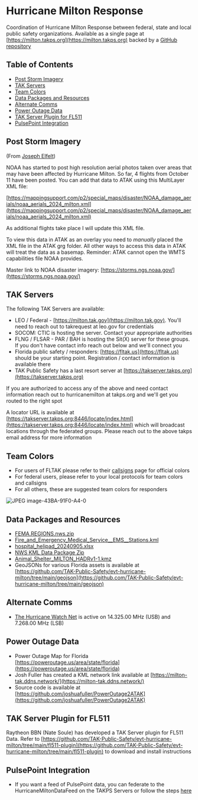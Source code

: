 # Hurricane Milton Response
Coordination of Hurricane Milton Response between federal, state and local public safety organizations. Available as a single page at [https://milton.takps.org](https://milton.takps.org) backed by a [GitHub repository](https://github.com/TAK-Public-Safety/evt-hurricane-milton)

## Table of Contents
* [Post Storm Imagery](#post-storm-imagery)
* [TAK Servers](#tak-servers)
* [Team Colors](#team-colors)
* [Data Packages and Resources](#data-packages-and-resources)
* [Alternate Comms](#alternate-comms)
* [Power Outage Data](#power-outage-data)
* [TAK Server Plugin for FL511](#tak-server-plugin-for-fl511)
* [PulsePoint Integration](#pulsepoint-integration)

## Post Storm Imagery
(From [Joseph Elfelt](https://mappingsupport.com))

NOAA has started to post high resolution aerial photos taken over areas that may have been affected by Hurricane Milton.  So far, 4 flights from October 11 have been posted.  You can add that data to ATAK using this MultiLayer XML file:

[https://mappingsupport.com/p2/special_maps/disaster/NOAA_damage_aerials/noaa_aerials_2024_milton.xml](https://mappingsupport.com/p2/special_maps/disaster/NOAA_damage_aerials/noaa_aerials_2024_milton.xml)

As additional flights take place I will update this XML file.

To view this data in ATAK as an overlay you need to *manually* placed the XML file in the ATAK grg folder.  All other ways to access this data in ATAK will treat the data as a basemap. Reminder: ATAK cannot open the WMTS capabilities file NOAA provides.

Master link to NOAA disaster imagery:
[https://storms.ngs.noaa.gov/](https://storms.ngs.noaa.gov/)

## TAK Servers
The following TAK Servers are available:

- LEO / Federal - [https://milton.tak.gov](https://milton.tak.gov). You'll need to reach out to takrequest at leo.gov for credentials
- SOCOM: CTIC is hosting the server. Contact your appropriate authorities
- FLNG / FLSAR - PAR / BAH is hosting the Sit(X) server for these groups. If you don't have contact info reach out below and we'll connect you
- Florida public safety / responders: [https://fltak.us](https://fltak.us) should be your starting point. Registration / contact information is available there
- TAK Public Safety has a last resort server at [https://takserver.takps.org](https://takserver.takps.org)

If you are authorized to access any of the above and need contact information reach out to hurricanemilton at takps.org and we'll get you routed to the right spot

A locator URL is available at [https://takserver.takps.org:8446/locate/index.html](https://takserver.takps.org:8446/locate/index.html) which will broadcast locations through the federated groups. Please reach out to the above takps email address for more information

## Team Colors
* For users of FLTAK please refer to their [callsigns](https://fltak.cdrp.net/callsigns) page for official colors
* For federal users, please refer to your local protocols for team colors and callsigns
* For all others, these are suggested team colors for responders

![JPEG image-43BA-91F0-A4-0](https://github.com/user-attachments/assets/52907664-fa0d-415a-950b-bd1d72dac640)

## Data Packages and Resources
* [FEMA.REGIONS.nws.zip](https://github.com/TAK-Public-Safety/evt-hurricane-milton/raw/refs/heads/main/FEMA.REGIONS.nws.zip)
* [Fire_and_Emergency_Medical_Service__EMS__Stations.kml](https://github.com/TAK-Public-Safety/evt-hurricane-milton/raw/refs/heads/main/Fire_and_Emergency_Medical_Service__EMS__Stations.kml)
* [hospital_helipad_20240905.xlsx](https://github.com/TAK-Public-Safety/evt-hurricane-milton/raw/refs/heads/main/hospital_helipad_20240905.xlsx)
* [NWS KML Data Package Zip](https://github.com/user-attachments/files/17286314/NHC_MILTON_KML_LINKS.zip)
* [Animal_Shelter_MILTON_HADRv1-1.kmz](https://github.com/TAK-Public-Safety/evt-hurricane-milton/raw/refs/heads/main/Animal_Shelter_MILTON_HADRv1-1.kmz)
* GeoJSONs for various Florida assets is available at [https://github.com/TAK-Public-Safety/evt-hurricane-milton/tree/main/geojson](https://github.com/TAK-Public-Safety/evt-hurricane-milton/tree/main/geojson)

## Alternate Comms
* [The Hurricane Watch Net](https://hwn.org) is active on 14.325.00 MHz (USB) and 7.268.00 MHz (LSB)

## Power Outage Data
* Power Outage Map for Florida [https://poweroutage.us/area/state/florida](https://poweroutage.us/area/state/florida)
* Josh Fuller has created a KML network link available at [https://milton-tak.ddns.network/](https://milton-tak.ddns.network/)
* Source code is available at [https://github.com/joshuafuller/PowerOutage2ATAK](https://github.com/joshuafuller/PowerOutage2ATAK)

## TAK Server Plugin for FL511
Raytheon BBN (Nate Soule) has developed a TAK Server plugin for FL511 Data. Refer to [https://github.com/TAK-Public-Safety/evt-hurricane-milton/tree/main/fl511-plugin](https://github.com/TAK-Public-Safety/evt-hurricane-milton/tree/main/fl511-plugin) to download and install instructions

## PulsePoint Integration
* If you want a feed of PulsePoint data, you can federate to the HurricaneMiltonDataFeed on the TAKPS Servers or follow the steps [here](https://github.com/TAK-Public-Safety/evt-hurricane-milton/tree/main/pulsepoint)
